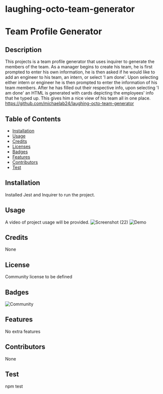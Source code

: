 # laughing-octo-team-generator

# Team Profile Generator


## Description 

This projects is a team profile generator that uses inquirer to generate the members of the team. As a manager begins to create his team, he is first prompted to enter his own information, he is then asked if he would like to add an engineer to his team, an intern, or select 'I am done'. Upon selecting either intern or engineer he is then prompted to enter the information of his team members. After he has filled out their respective info, upon selecting 'I am done' an HTML is generated with cards depicting the employees' info that he typed up. This gives him a nice view of his team all in one place. https://github.com/michaelab24/laughing-octo-team-generator

## Table of Contents
* [Installation](#installation)
* [Usage](#usage)
* [Credits](#credits)
* [Licenses](#license)
* [Badges](#badges)
* [Features](#features)
* [Contributors](#contributors)
* [Test](#test)

## Installation

Installed Jest and Inquirer to run the project.

## Usage 

A video of project usage will be provided.
![Screenshot (22)](https://user-images.githubusercontent.com/81343536/123577615-c8935900-d799-11eb-83e9-783888e4ae0a.png)
![Demo](./Team-Generator-Walk.gif)

## Credits

None

## License

Community license to be defined

## Badges

![Community](https://img.shields.io/badge/license-Community-green)

## Features

No extra features

## Contributors

None

## Test
npm test


